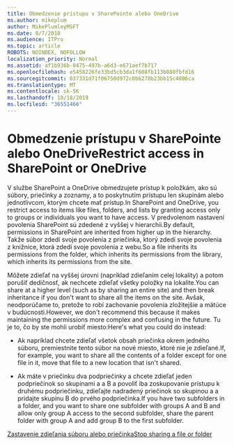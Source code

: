 ```yaml
---
title: Obmedzenie prístupu v SharePointe alebo OneDrive
ms.author: mikeplum
author: MikePlumleyMSFT
ms.date: 8/7/2018
ms.audience: ITPro
ms.topic: article
ROBOTS: NOINDEX, NOFOLLOW
localization_priority: Normal
ms.assetid: af1b936b-0475-497b-a6d3-e671aef7b717
ms.openlocfilehash: e5458226fe33bd5cb3da1f608fb113b888fbfd16
ms.sourcegitcommit: 037331d71f06750d972c0b6278b23bb15c4806ca
ms.translationtype: MT
ms.contentlocale: sk-SK
ms.lasthandoff: 10/18/2019
ms.locfileid: "36551466"
---
```

# <a name="restrict-access-in-sharepoint-or-onedrive"></a><span data-ttu-id="bee96-102">Obmedzenie prístupu v SharePointe alebo OneDrive</span><span class="sxs-lookup"><span data-stu-id="bee96-102">Restrict access in SharePoint or OneDrive</span></span>

<span data-ttu-id="bee96-103">V službe SharePoint a OneDrive obmedzujete prístup k položkám, ako sú súbory, priečinky a zoznamy, a to poskytnutím prístupu len skupinám alebo jednotlivcom, ktorým chcete mať prístup.</span><span class="sxs-lookup"><span data-stu-id="bee96-103">In SharePoint and OneDrive, you restrict access to items like files, folders, and lists by granting access only to groups or individuals you want to have access.</span></span> <span data-ttu-id="bee96-104">V predvolenom nastavení povolenia SharePoint sú zdedené z vyššej v hierarchii.</span><span class="sxs-lookup"><span data-stu-id="bee96-104">By default, permissions in SharePoint are inherited from higher up in the hierarchy.</span></span> <span data-ttu-id="bee96-105">Takže súbor zdedí svoje povolenia z priečinka, ktorý zdedí svoje povolenia z knižnice, ktorá zdedí svoje povolenia z webu.</span><span class="sxs-lookup"><span data-stu-id="bee96-105">So a file inherits its permissions from the folder, which inherits its permissions from the library, which inherits its permissions from the site.</span></span>
  
<span data-ttu-id="bee96-106">Môžete zdieľať na vyššej úrovni (napríklad zdieľaním celej lokality) a potom porušiť dedičnosť, ak nechcete zdieľať všetky položky na lokalite.</span><span class="sxs-lookup"><span data-stu-id="bee96-106">You can share at a higher level (such as by sharing an entire site) and then break inheritance if you don't want to share all the items on the site.</span></span> <span data-ttu-id="bee96-107">Avšak, neodporúčame to, pretože to robí zachovanie povolenia zložitejšie a mätúce v budúcnosti.</span><span class="sxs-lookup"><span data-stu-id="bee96-107">However, we don't recommend this because it makes maintaining the permissions more complex and confusing in the future.</span></span> <span data-ttu-id="bee96-108">Tu je to, čo by ste mohli urobiť miesto:</span><span class="sxs-lookup"><span data-stu-id="bee96-108">Here's what you could do instead:</span></span>
  
- <span data-ttu-id="bee96-109">Ak napríklad chcete zdieľať všetok obsah priečinka okrem jedného súboru, premiestnite tento súbor na nové miesto, ktoré nie je zdieľané.</span><span class="sxs-lookup"><span data-stu-id="bee96-109">If, for example, you want to share all the contents of a folder except for one file in it, move that file to a new location that isn't shared.</span></span>
    
- <span data-ttu-id="bee96-110">Ak máte v priečinku dva podpriečinky a chcete zdieľať jeden podpriečinok so skupinami a a B a povoliť iba zoskupovanie prístupu k druhému podpriečinku, zdieľajte nadradený priečinok so skupinou a a pridajte skupinu B do prvého podpriečinka.</span><span class="sxs-lookup"><span data-stu-id="bee96-110">If you have two subfolders in a folder, and you want to share one subfolder with groups A and B and allow only group A access to the second subfolder, share the parent folder with group A and add group B to the first subfolder.</span></span>
    
[<span data-ttu-id="bee96-111">Zastavenie zdieľania súboru alebo priečinka</span><span class="sxs-lookup"><span data-stu-id="bee96-111">Stop sharing a file or folder </span></span>](https://go.microsoft.com/fwlink/?linkid=2008861)
  


